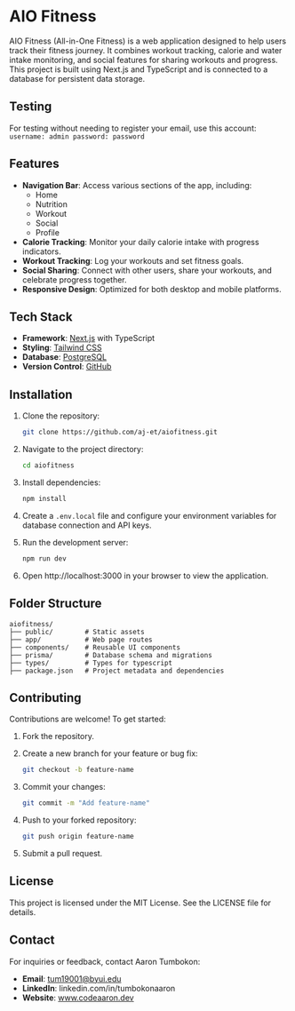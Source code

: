 # AIO Fitness

AIO Fitness (All-in-One Fitness) is a web application designed to help users track their fitness journey. It combines workout tracking, calorie and water intake monitoring, and social features for sharing workouts and progress. This project is built using Next.js and TypeScript and is connected to a database for persistent data storage.

## Testing
For testing without needing to register your email, use this account:
    ```
    username: admin
    password: password
    ```

## Features

- **Navigation Bar**: Access various sections of the app, including:
  - Home
  - Nutrition
  - Workout
  - Social
  - Profile
- **Calorie Tracking**: Monitor your daily calorie intake with progress indicators.
- **Workout Tracking**: Log your workouts and set fitness goals.
- **Social Sharing**: Connect with other users, share your workouts, and celebrate progress together.
- **Responsive Design**: Optimized for both desktop and mobile platforms.

## Tech Stack

- **Framework**: [Next.js](https://nextjs.org/) with TypeScript
- **Styling**: [Tailwind CSS](https://tailwindcss.com/)
- **Database**: [PostgreSQL](https://vercel.com/docs/storage/vercel-postgres)
- **Version Control**: [GitHub](https://github.com/aj-et/aiofitness)

## Installation

1. Clone the repository:
   ```bash
   git clone https://github.com/aj-et/aiofitness.git
   ```

2. Navigate to the project directory:
   ```bash
   cd aiofitness
   ```

3. Install dependencies:
   ```bash
   npm install
   ```

4. Create a `.env.local` file and configure your environment variables for database connection and API keys.

5. Run the development server:
   ```bash
   npm run dev
   ```

6. Open http://localhost:3000 in your browser to view the application.

## Folder Structure

```
aiofitness/
├── public/        # Static assets
├── app/           # Web page routes
├── components/    # Reusable UI components
├── prisma/        # Database schema and migrations
├── types/         # Types for typescript
├── package.json   # Project metadata and dependencies
```

## Contributing

Contributions are welcome! To get started:

1. Fork the repository.

2. Create a new branch for your feature or bug fix:
   ```bash
   git checkout -b feature-name
   ```

3. Commit your changes:
   ```bash
   git commit -m "Add feature-name"
   ```

4. Push to your forked repository:
   ```bash
   git push origin feature-name
   ```

5. Submit a pull request.

## License

This project is licensed under the MIT License. See the LICENSE file for details.

## Contact

For inquiries or feedback, contact Aaron Tumbokon:
* **Email**: tum19001@byui.edu
* **LinkedIn**: linkedin.com/in/tumbokonaaron
* **Website**: www.codeaaron.dev